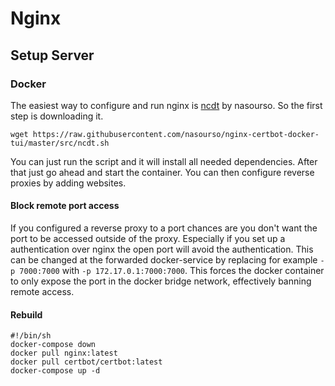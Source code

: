 # Nginx

## Setup Server

### Docker

The easiest way to configure and run nginx is [ncdt](https://github.com/nasourso/nginx-certbot-docker-tui) by nasourso.
So the first step is downloading it.

`wget https://raw.githubusercontent.com/nasourso/nginx-certbot-docker-tui/master/src/ncdt.sh`

You can just run the script and it will install all needed dependencies.
After that just go ahead and start the container.
You can then configure reverse proxies by adding websites.

#### Block remote port access

If you configured a reverse proxy to a port chances are you don't want the port to be accessed outside of the proxy.
Especially if you set up a authentication over nginx the open port will avoid the authentication.
This can be changed at the forwarded docker-service by replacing for example `-p 7000:7000` with `-p 172.17.0.1:7000:7000`.
This forces the docker container to only expose the port in the docker bridge network, effectively banning remote access.

#### Rebuild

```
#!/bin/sh
docker-compose down
docker pull nginx:latest
docker pull certbot/certbot:latest
docker-compose up -d
```

